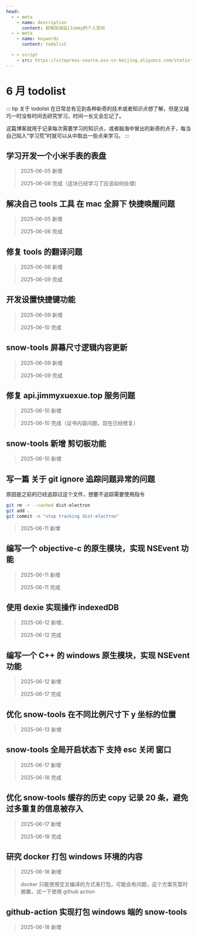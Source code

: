 ```yaml
---
head:
  - - meta
    - name: description
      content: 前端加油站|Jimmy的个人空间
  - - meta
    - name: keywords
      content: todolist

  - - script
    - src: https://vitepress-source.oss-cn-beijing.aliyuncs.com/statistics.js
---
```


# 6 月 todolist

::: tip 关于 todolist
在日常总有见到各种新奇的技术或者知识点想了解，但是又碰巧一时没有时间去研究学习，时间一长又会忘记了。

这篇博客就用于记录每次需要学习的知识点，或者脑海中冒出的新奇的点子，每当自己陷入“学习荒”时就可以从中取出一些点来学习。
:::

## 学习开发一个小米手表的表盘

> 2025-06-05 新增
>
> 2025-06-08 完成（这块已经学习了应该如何处理）

## 解决自己 tools 工具 在 mac 全屏下 快捷唤醒问题

> 2025-06-05 新增
>
> 2025-06-06 完成

## 修复 tools 的翻译问题

> 2025-06-06 新增
>
> 2025-06-09 完成

## 开发设置快捷键功能

> 2025-06-09 新增
>
> 2025-06-10 完成

## snow-tools 屏幕尺寸逻辑内容更新

> 2025-06-09 新增
>
> 2025-06-09 完成

## 修复 api.jimmyxuexue.top 服务问题

> 2025-06-10 新增
>
> 2025-06-10 完成（证书内容问题，现在已经修复）

## snow-tools 新增 剪切板功能

> 2025-06-10 新增

## 写一篇 关于 git ignore 追踪问题异常的问题

原因是之前的已经追踪过这个文件，想要不追踪需要使用指令

```sh
git rm -r --cached dist-electron
git add .
git commit -m "stop tracking dist-electron"
```

> 2025-06-11 新增

## 编写一个 objective-c 的原生模块，实现 NSEvent 功能

> 2025-06-11 新增
>
> 2025-06-11 完成

## 使用 dexie 实现操作 indexedDB

> 2025-06-12 新增、
>
> 2025-06-12 完成

## 编写一个 C++ 的 windows 原生模块，实现 NSEvent 功能

> 2025-06-12 新增
>
> 2025-06-17 完成

## 优化 snow-tools 在不同比例尺寸下 y 坐标的位置

> 2025-06-13 新增

## snow-tools 全局开启状态下 支持 esc 关闭 窗口

> 2025-06-17 新增
>
> 2025-06-18 完成

## 优化 snow-tools 缓存的历史 copy 记录 20 条，避免过多重复的信息被存入

> 2025-06-17 新增
>
> 2025-06-18 完成

## 研究 docker 打包 windows 环境的内容

> 2025-06-18 新增
>
> docker 只能使用交叉编译的方式来打包，可能会有问题，这个方案先暂时搁置，试一下使用 github action

## github-action 实现打包 windows 端的 snow-tools

> 2025-06-18 新增
